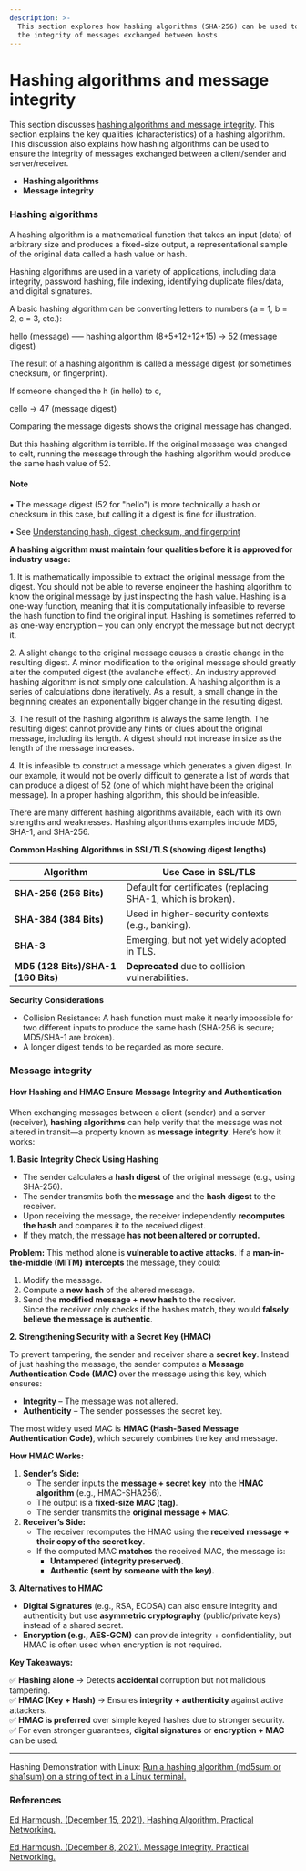 ```yaml
---
description: >-
  This section explores how hashing algorithms (SHA-256) can be used to ensure
  the integrity of messages exchanged between hosts
---
```


# Hashing algorithms and message integrity

This section discusses [hashing algorithms and message integrity](https://builtin.com/cybersecurity/what-is-hashing). This section explains the key qualities (characteristics) of a hashing algorithm. This discussion also explains how hashing algorithms can be used to ensure the integrity of messages exchanged between a client/sender and server/receiver.

* **Hashing algorithms**
* **Message integrity**

### Hashing algorithms

A hashing algorithm is a mathematical function that takes an input (data) of arbitrary size and produces a fixed-size output, a representational sample of the original data called a hash value or hash.

Hashing algorithms are used in a variety of applications, including data integrity, password hashing, file indexing, identifying duplicate files/data, and digital signatures.

A basic hashing algorithm can be converting letters to numbers (a = 1, b = 2, c = 3, etc.):

hello (message) –— hashing algorithm (8+5+12+12+15) → 52 (message digest)

The result of a hashing algorithm is called a message digest (or sometimes checksum, or fingerprint).

If someone changed the h (in hello) to c,

cello → 47 (message digest)

Comparing the message digests shows the original message has changed.

But this hashing algorithm is terrible. If the original message was changed to celt, running the message through the hashing algorithm would produce the same hash value of 52.

#### Note

• The message digest (52 for "hello") is more technically a hash or checksum in this case, but calling it a digest is fine for illustration.

• See [Understanding hash, digest, checksum, and fingerprint](understanding-hash-digest-checksum-and-fingerprint.md)

**A hashing algorithm must maintain four qualities before it is approved for industry usage:**

1\. It is mathematically impossible to extract the original message from the digest. You should not be able to reverse engineer the hashing algorithm to know the original message by just inspecting the hash value. Hashing is a one-way function, meaning that it is computationally infeasible to reverse the hash function to find the original input. Hashing is sometimes referred to as one-way encryption – you can only encrypt the message but not decrypt it.

2\. A slight change to the original message causes a drastic change in the resulting digest. A minor modification to the original message should greatly alter the computed digest (the avalanche effect). An industry approved hashing algorithm is not simply one calculation. A hashing algorithm is a series of calculations done iteratively. As a result, a small change in the beginning creates an exponentially bigger change in the resulting digest.

3\. The result of the hashing algorithm is always the same length. The resulting digest cannot provide any hints or clues about the original message, including its length. A digest should not increase in size as the length of the message increases.

4\. It is infeasible to construct a message which generates a given digest. In our example, it would not be overly difficult to generate a list of words that can produce a digest of 52 (one of which might have been the original message). In a proper hashing algorithm, this should be infeasible.

There are many different hashing algorithms available, each with its own strengths and weaknesses. Hashing algorithms examples include MD5, SHA-1, and SHA-256.

**Common Hashing Algorithms in SSL/TLS (showing digest lengths)**

| Algorithm                           | Use Case in SSL/TLS                                          |
| ----------------------------------- | ------------------------------------------------------------ |
| **SHA-256 (256 Bits)**              | Default for certificates (replacing SHA-1, which is broken). |
| **SHA-384 (384 Bits)**              | Used in higher-security contexts (e.g., banking).            |
| **SHA-3**                           | Emerging, but not yet widely adopted in TLS.                 |
| **MD5 (128 Bits)/SHA-1 (160 Bits)** | **Deprecated** due to collision vulnerabilities.             |

**Security Considerations**

* Collision Resistance: A hash function must make it nearly impossible for two different inputs to produce the same hash (SHA-256 is secure; MD5/SHA-1 are broken).
* A longer digest tends to be regarded as more secure.

### Message integrity

#### **How Hashing and HMAC Ensure Message Integrity and Authentication**

When exchanging messages between a client (sender) and a server (receiver), **hashing algorithms** can help verify that the message was not altered in transit—a property known as **message integrity**. Here’s how it works:

**1. Basic Integrity Check Using Hashing**

* The sender calculates a **hash digest** of the original message (e.g., using SHA-256).
* The sender transmits both the **message** and the **hash digest** to the receiver.
* Upon receiving the message, the receiver independently **recomputes the hash** and compares it to the received digest.
* If they match, the message **has not been altered or corrupted.**

**Problem:** This method alone is **vulnerable to active attacks**. If a **man-in-the-middle (MITM) intercepts** the message, they could:

1. Modify the message.
2. Compute a **new hash** of the altered message.
3. Send the **modified message + new hash** to the receiver.\
   Since the receiver only checks if the hashes match, they would **falsely believe the message is authentic**.

**2. Strengthening Security with a Secret Key (HMAC)**

To prevent tampering, the sender and receiver share a **secret key**. Instead of just hashing the message, the sender computes a **Message Authentication Code (MAC)** over the message using this key, which ensures:

* **Integrity** – The message was not altered.
* **Authenticity** – The sender possesses the secret key.

The most widely used MAC is **HMAC (Hash-Based Message Authentication Code)**, which securely combines the key and message.

**How HMAC Works:**

1. **Sender’s Side:**
   * The sender inputs the **message + secret key** into the **HMAC algorithm** (e.g., HMAC-SHA256).
   * The output is a **fixed-size MAC (tag)**.
   * The sender transmits the **original message + MAC**.
2. **Receiver’s Side:**
   * The receiver recomputes the HMAC using the **received message + their copy of the secret key**.
   * If the computed MAC **matches** the received MAC, the message is:
     * **Untampered (integrity preserved).**
     * **Authentic (sent by someone with the key).**

**3. Alternatives to HMAC**

* **Digital Signatures** (e.g., RSA, ECDSA) can also ensure integrity and authenticity but use **asymmetric cryptography** (public/private keys) instead of a shared secret.
* **Encryption (e.g., AES-GCM)** can provide integrity + confidentiality, but HMAC is often used when encryption is not required.

**Key Takeaways:**

✅ **Hashing alone** → Detects **accidental** corruption but not malicious tampering.\
✅ **HMAC (Key + Hash)** → Ensures **integrity + authenticity** against active attackers.\
✅ **HMAC is preferred** over simple keyed hashes due to stronger security.\
✅ For even stronger guarantees, **digital signatures** or **encryption + MAC** can be used.

***

Hashing Demonstration with Linux: [Run a hashing algorithm (md5sum or sha1sum) on a string of text in a Linux terminal.](https://www.practicalnetworking.net/series/cryptography/hashing-algorithm/)

### References

[Ed Harmoush. (December 15, 2021). Hashing Algorithm. Practical Networking.](https://www.practicalnetworking.net/series/cryptography/hashing-algorithm/)

[Ed Harmoush. (December 8, 2021). Message Integrity. Practical Networking.](https://www.practicalnetworking.net/series/cryptography/message-integrity/)
